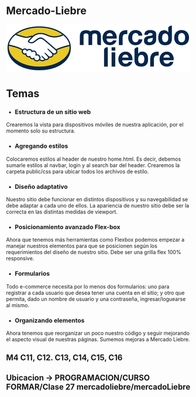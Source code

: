 # Mercado-Liebre 

![logotipo](public/img/logo-mercado-liebre.svg)


# Temas

- ### Estructura de un sitio web

Crearemos la vista para dispositivos móviles de nuestra aplicación, por el momento solo su estructura.

- ### Agregando estilos

Colocaremos estilos al header de nuestro home.html. Es decir, debemos sumarle estilos al navbar,
login y al search bar del header.
Crearemos la carpeta public/css para ubicar todos los archivos de estilo. 

- ### Diseño adaptativo

Nuestro sitio debe funcionar en distintos dispositivos y su navegabilidad se debe adaptar a cada uno de ellos.
La apariencia de nuestro sitio debe ser la correcta en las distintas medidas de viewport.

- ### Posicionamiento avanzado Flex-box

Ahora que tenemos más herramientas como Flexbox podemos empezar a manejar nuestros elementos para que se posicionen según los requerimientos del diseño de nuestro sitio. Debe ser una grilla flex 100% responsive.

- ### Formularios

Todo e-commerce necesita por lo menos dos formularios: uno para registrar a cada usuario que desea tener una cuenta en el sitio; y otro que permita, dado un nombre de usuario y una contraseña, ingresar/loguearse al mismo.

- ### Organizando elementos

Ahora tenemos que reorganizar un poco nuestro código y seguir mejorando el aspecto visual de nuestras páginas.
Sumemos mejoras a Mercado Liebre.



## M4 C11, C12. C13, C14, C15, C16

## Ubicacion -> PROGRAMACION/CURSO FORMAR/Clase 27 mercadoliebre/mercadoLiebre